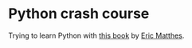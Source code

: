 # Python crash course

Trying to learn Python with [this book](https://nostarch.com/python-crash-course-3rd-edition) by [Eric Matthes](https://ehmatthes.github.io/pcc/).
